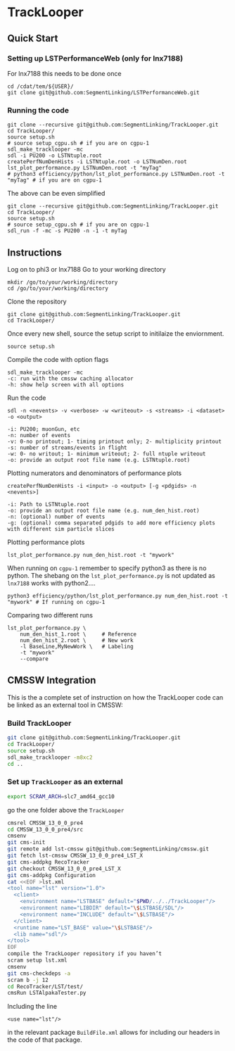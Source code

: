 # TrackLooper


## Quick Start


### Setting up LSTPerformanceWeb (only for lnx7188)

For lnx7188 this needs to be done once

    cd /cdat/tem/${USER}/
    git clone git@github.com:SegmentLinking/LSTPerformanceWeb.git

### Running the code

    git clone --recursive git@github.com:SegmentLinking/TrackLooper.git
    cd TrackLooper/
    source setup.sh
    # source setup_cgpu.sh # if you are on cgpu-1
    sdl_make_tracklooper -mc
    sdl -i PU200 -o LSTNtuple.root
    createPerfNumDenHists -i LSTNtuple.root -o LSTNumDen.root
    lst_plot_performance.py LSTNumDen.root -t "myTag"
    # python3 efficiency/python/lst_plot_performance.py LSTNumDen.root -t "myTag" # if you are on cgpu-1

The above can be even simplified

    git clone --recursive git@github.com:SegmentLinking/TrackLooper.git
    cd TrackLooper/
    source setup.sh
    # source setup_cgpu.sh # if you are on cgpu-1
    sdl_run -f -mc -s PU200 -n -1 -t myTag

## Instructions

Log on to phi3 or lnx7188
Go to your working directory

    mkdir /go/to/your/working/directory
    cd /go/to/your/working/directory
    
Clone the repository

    git clone git@github.com:SegmentLinking/TrackLooper.git
    cd TrackLooper/

Once every new shell, source the setup script to initilaize the enviornment.

    source setup.sh

Compile the code with option flags

    sdl_make_tracklooper -mc
    -c: run with the cmssw caching allocator
    -h: show help screen with all options

Run the code
 
    sdl -n <nevents> -v <verbose> -w <writeout> -s <streams> -i <dataset> -o <output>

    -i: PU200; muonGun, etc
    -n: number of events
    -v: 0-no printout; 1- timing printout only; 2- multiplicity printout
    -s: number of streams/events in flight
    -w: 0- no writout; 1- minimum writeout; 2- full ntuple writeout
    -o: provide an output root file name (e.g. LSTNtuple.root)
    
Plotting numerators and denominators of performance plots

    createPerfNumDenHists -i <input> -o <output> [-g <pdgids> -n <nevents>]

    -i: Path to LSTNtuple.root
    -o: provide an output root file name (e.g. num_den_hist.root)
    -n: (optional) number of events
    -g: (optional) comma separated pdgids to add more efficiency plots with different sim particle slices
    
Plotting performance plots

    lst_plot_performance.py num_den_hist.root -t "mywork"

When running on ```cgpu-1``` remember to specify python3 as there is no python.
The shebang on the ```lst_plot_performance.py``` is not updated as ```lnx7188``` works with python2....

    python3 efficiency/python/lst_plot_performance.py num_den_hist.root -t "mywork" # If running on cgpu-1
                                                                                                                                                           
Comparing two different runs

    lst_plot_performance.py \
        num_den_hist_1.root \     # Reference
        num_den_hist_2.root \     # New work
        -l BaseLine,MyNewWork \   # Labeling
        -t "mywork"
        --compare

## CMSSW Integration
This is the a complete set of instruction on how the TrackLooper code
can be linked as an external tool in CMSSW:

### Build TrackLooper
```bash
git clone git@github.com:SegmentLinking/TrackLooper.git
cd TrackLooper/
source setup.sh
sdl_make_tracklooper -m8xc2
cd ..
```

### Set up `TrackLooper` as an external
```bash
export SCRAM_ARCH=slc7_amd64_gcc10
```
go the one folder above the `TrackLooper`
```bash
cmsrel CMSSW_13_0_0_pre4
cd CMSSW_13_0_0_pre4/src
cmsenv
git cms-init
git remote add lst-cmssw git@github.com:SegmentLinking/cmssw.git
git fetch lst-cmssw CMSSW_13_0_0_pre4_LST_X
git cms-addpkg RecoTracker
git checkout CMSSW_13_0_0_pre4_LST_X
git cms-addpkg Configuration
cat <<EOF >lst.xml
<tool name="lst" version="1.0">
  <client>
    <environment name="LSTBASE" default="$PWD/../../TrackLooper"/>
    <environment name="LIBDIR" default="\$LSTBASE/SDL"/>
    <environment name="INCLUDE" default="\$LSTBASE"/>
  </client>
  <runtime name="LST_BASE" value="\$LSTBASE"/>
  <lib name="sdl"/>
</tool>
EOF
compile the TrackLooper repository if you haven’t
scram setup lst.xml
cmsenv
git cms-checkdeps -a
scram b -j 12
cd RecoTracker/LST/test/
cmsRun LSTAlpakaTester.py
```

Including the line
```
<use name="lst"/>
```
in the relevant package `BuildFile.xml` allows for
including our headers in the code of that package.
